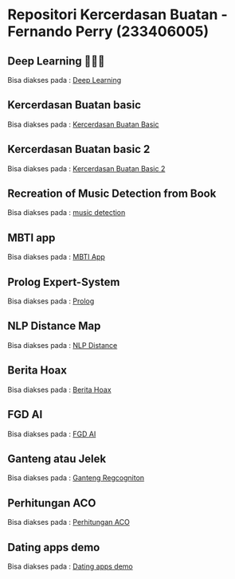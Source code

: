 # Repositori Kercerdasan Buatan - Fernando Perry (233406005)

## Deep Learning 🧑‍🎓🌊
Bisa diakses pada : [Deep Learning](./deepl/README.md)

## Kercerdasan Buatan basic
Bisa diakses pada : [Kercerdasan Buatan Basic](./basic/README.md)

## Kercerdasan Buatan basic 2
Bisa diakses pada : [Kercerdasan Buatan Basic 2](./basic2/README.md)

## Recreation of Music Detection from Book
Bisa diakses pada : [music detection](./musdec/README.md)

## MBTI app
Bisa diakses pada : [MBTI App](./mbti/README.md)

## Prolog Expert-System
Bisa diakses pada : [Prolog](./prolog/README.md)

## NLP Distance Map
Bisa diakses pada : [NLP Distance](./distance/README.md)

## Berita Hoax
Bisa diakses pada : [Berita Hoax](./hoax/README.md)

## FGD AI
Bisa diakses pada : [FGD AI](./fgd/README.md)

## Ganteng atau Jelek
Bisa diakses pada : [Ganteng Regcogniton](./ganteng/README.md)

## Perhitungan ACO
Bisa diakses pada : [Perhitungan ACO](./aco/README.md)

## Dating apps demo
Bisa diakses pada : [Dating apps demo](./dating-apps/README.md)
